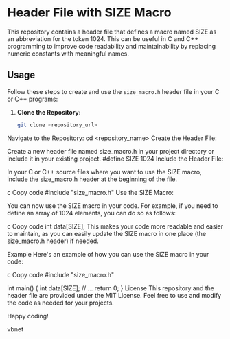 # Header File with SIZE Macro

This repository contains a header file that defines a macro named SIZE as an abbreviation for the token 1024. This can be useful in C and C++ programming to improve code readability and maintainability by replacing numeric constants with meaningful names.

## Usage

Follow these steps to create and use the `size_macro.h` header file in your C or C++ programs:

1. **Clone the Repository:**

   ```bash
   git clone <repository_url>
Navigate to the Repository:
cd <repository_name>
Create the Header File:

Create a new header file named size_macro.h in your project directory or include it in your existing project.
#define SIZE 1024
Include the Header File:

In your C or C++ source files where you want to use the SIZE macro, include the size_macro.h header at the beginning of the file.

c
Copy code
#include "size_macro.h"
Use the SIZE Macro:

You can now use the SIZE macro in your code. For example, if you need to define an array of 1024 elements, you can do so as follows:

c
Copy code
int data[SIZE];
This makes your code more readable and easier to maintain, as you can easily update the SIZE macro in one place (the size_macro.h header) if needed.

Example
Here's an example of how you can use the SIZE macro in your code:

c
Copy code
#include "size_macro.h"

int main() {
    int data[SIZE];
    // ...
    return 0;
}
License
This repository and the header file are provided under the MIT License. Feel free to use and modify the code as needed for your projects.

Happy coding!

vbnet

